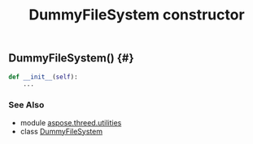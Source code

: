 ﻿---
title: DummyFileSystem constructor
second_title: Aspose.3D for Python via .NET API References
description: 
type: docs
weight: 10
url: /python-net/aspose.threed.utilities/dummyfilesystem/__init__/
is_root: false
---

## DummyFileSystem() {#}



```python
def __init__(self):
    ...
```





### See Also
* module [aspose.threed.utilities](../../)
* class [DummyFileSystem](/3d/python-net/aspose.threed.utilities/dummyfilesystem)
